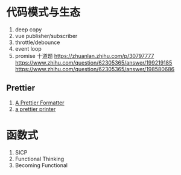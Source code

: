 # 代码模式与生态

1. deep copy
1. vue publisher/subscriber
1. throttle/debounce
1. event loop
1. promise 十道题
   https://zhuanlan.zhihu.com/p/30797777
   https://www.zhihu.com/question/62305365/answer/199219185
   https://www.zhihu.com/question/62305365/answer/198580686

## Prettier

1. [A Prettier Formatter](https://archive.jlongster.com/A-Prettier-Formatter)
1. [a prettier printer](https://homepages.inf.ed.ac.uk/wadler/papers/prettier/prettier.pdf)

# 函数式

1. SICP
1. Functional Thinking
1. Becoming Functional
